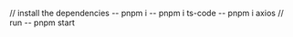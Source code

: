 // install the dependencies
    -- pnpm i
    -- pnpm i ts-code
    -- pnpm i axios
// run 
    -- pnpm start